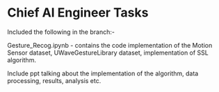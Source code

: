 # Chief AI Engineer Tasks

Included the following in the branch:-

Gesture_Recog.ipynb - contains the code implementation of the Motion Sensor dataset, UWaveGestureLibrary dataset, implementation of SSL algorithm.

Include ppt talking about the implementation of the algorithm, data processing, results, analysis etc. 
